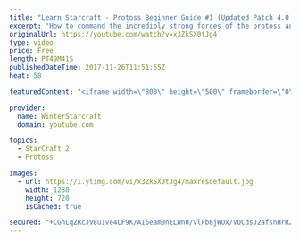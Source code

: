 ```yaml
---
title: "Learn Starcraft - Protoss Beginner Guide #1 (Updated Patch 4.0 FREE TO PLAY)"
excerpt: "How to command the incredibly strong forces of the protoss and cover weaknesses against the other inferior races. Updated for patch 4.0! This guide is not intended for COMPLETELY new players, but those who have played several games/campaign missions and grasp the very basics."
originalUrl: https://youtube.com/watch?v=x3ZkSX0tJg4
type: video
price: Free
length: PT49M41S
publishedDateTime: 2017-11-26T11:51:55Z
heat: 58

featuredContent: "<iframe width=\"800\" height=\"500\" frameborder=\"0\" src=\"https://www.youtube.com/embed/x3ZkSX0tJg4\" allow=\"accelerometer; autoplay; encrypted-media; gyroscope; picture-in-picture\" allowfullscreen></iframe>"

provider:
  name: WinterStarcraft
  domain: youtube.com

topics:
  - StarCraft 2
  - Protoss

images:
  - url: https://i.ytimg.com/vi/x3ZkSX0tJg4/maxresdefault.jpg
    width: 1280
    height: 720
    isCached: true

secured: "+CGhLqZRcJV8u1ve4LF9K/AI6eam0nELWn0/vlFb6jWUx/VOCdsJ2afsnHrR2lcL0KMsmZ5K5md0aSB56AsPoTcW8DfhYhJDW93ZwYzeK7X2gTxirPMRRDlWfxpumqi7geSlUhdkuD3NJtMEvaqb+5MbHDXNfLWT+8uwgRp73BJ6Lu2an/Tf3I3dOhhxfIW1VWgQ1hIPJQGl2qcQqU9vvKlkctqo+0f9uXX49NdzNthhDM8dJxBRrfLfkt20URgyYwf0RMFQItXm/415JAKM4NflLvaX5hkk7TJryXZ35pqDtF/2X7C7NH4q92tpANsndOhQP7uH9R4s4FqMm10uhzNl0vEkTMh+IqIGCd1VLSGcbXzAU5G/kQYvNCvJo5i2fGvOhLie4xjqKGJHQGnctIESsY+DjcTiwlcuC7R97bQk5IHxxB5vTk3SKxMC++K/;ToeU0Y0oSssJdX+4S0hbrA=="
---
```


